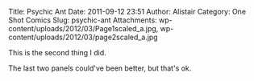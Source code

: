 Title: Psychic Ant
Date: 2011-09-12 23:51
Author: Alistair
Category: One Shot Comics
Slug: psychic-ant
Attachments: wp-content/uploads/2012/03/Page1scaled_a.jpg, wp-content/uploads/2012/03/page2scaled_a.jpg

This is the second thing I did.

The last two panels could've been better, but that's ok.
